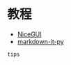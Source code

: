 # 教程

- [NiceGUI](https://xinetzone.github.io/vision/ext/nicegui/index.html)
- [markdown-it-py](https://daobook.github.io/markdown-it-py)

```{toctree}
tips
```
